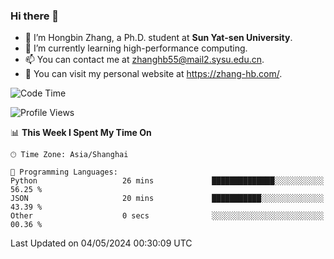 ### Hi there 👋

- 🔭 I’m Hongbin Zhang, a Ph.D. student at **Sun Yat-sen University**.
- 🌱 I’m currently learning high-performance computing.
- 📫 You can contact me at zhanghb55@mail2.sysu.edu.cn.
- 👀 You can visit my personal website at https://zhang-hb.com/.

<!--START_SECTION:waka-->
![Code Time](http://img.shields.io/badge/Code%20Time-316%20hrs%2048%20mins-blue)

![Profile Views](http://img.shields.io/badge/Profile%20Views-0-blue)

📊 **This Week I Spent My Time On** 

```text
🕑︎ Time Zone: Asia/Shanghai

💬 Programming Languages: 
Python                   26 mins             ██████████████░░░░░░░░░░░   56.25 % 
JSON                     20 mins             ███████████░░░░░░░░░░░░░░   43.39 % 
Other                    0 secs              ░░░░░░░░░░░░░░░░░░░░░░░░░   00.36 % 
```


 Last Updated on 04/05/2024 00:30:09 UTC
<!--END_SECTION:waka-->
